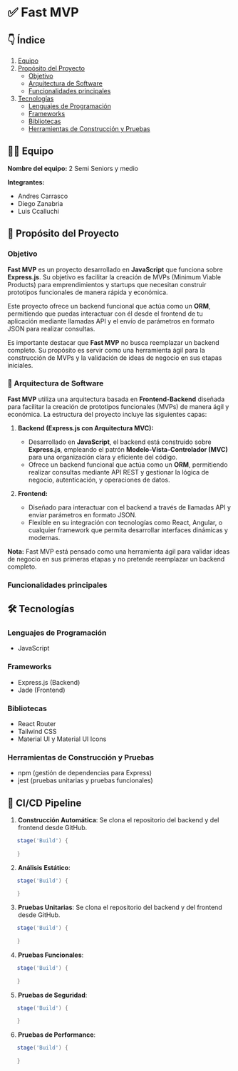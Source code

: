 # ✅ Fast MVP  

## 👇 Índice  

1. [Equipo](#equipo)  
2. [Propósito del Proyecto](#propósito-del-proyecto)  
   - [Objetivo](#objetivo)  
   - [Arquitectura de Software](#arquitectura-de-software)  
   - [Funcionalidades principales](#funcionalidades-principales)  
3. [Tecnologías](#tecnologías)  
   - [Lenguajes de Programación](#lenguajes-de-programación)  
   - [Frameworks](#frameworks)  
   - [Bibliotecas](#bibliotecas)  
   - [Herramientas de Construcción y Pruebas](#herramientas-de-construcción-y-pruebas)  


## 🧑‍💻 Equipo  

**Nombre del equipo:** 2 Semi Seniors y medio  

**Integrantes:**  
- Andres Carrasco   
- Diego Zanabria
- Luis Ccalluchi


## 🎸 Propósito del Proyecto  

### Objetivo  

**Fast MVP** es un proyecto desarrollado en **JavaScript** que funciona sobre **Express.js**. Su objetivo es facilitar la creación de MVPs (Minimum Viable Products) para emprendimientos y startups que necesitan construir prototipos funcionales de manera rápida y económica.  

Este proyecto ofrece un backend funcional que actúa como un **ORM**, permitiendo que puedas interactuar con él desde el frontend de tu aplicación mediante llamadas API y el envío de parámetros en formato JSON para realizar consultas.  

Es importante destacar que **Fast MVP** no busca reemplazar un backend completo. Su propósito es servir como una herramienta ágil para la construcción de MVPs y la validación de ideas de negocio en sus etapas iniciales.  

### 👷 Arquitectura de Software  

**Fast MVP** utiliza una arquitectura basada en **Frontend-Backend** diseñada para facilitar la creación de prototipos funcionales (MVPs) de manera ágil y económica. La estructura del proyecto incluye las siguientes capas:  

1. **Backend (Express.js con Arquitectura MVC):**  
   - Desarrollado en **JavaScript**, el backend está construido sobre **Express.js**, empleando el patrón **Modelo-Vista-Controlador (MVC)** para una organización clara y eficiente del código.  
   - Ofrece un backend funcional que actúa como un **ORM**, permitiendo realizar consultas mediante API REST y gestionar la lógica de negocio, autenticación, y operaciones de datos.  

2. **Frontend:**  
   - Diseñado para interactuar con el backend a través de llamadas API y enviar parámetros en formato JSON.  
   - Flexible en su integración con tecnologías como React, Angular, o cualquier framework que permita desarrollar interfaces dinámicas y modernas.  

**Nota:** Fast MVP está pensado como una herramienta ágil para validar ideas de negocio en sus primeras etapas y no pretende reemplazar un backend completo.  

### Funcionalidades principales  


## 🛠️ Tecnologías  

### Lenguajes de Programación  
- JavaScript  

### Frameworks  
- Express.js (Backend)  
- Jade (Frontend)  

### Bibliotecas  
- React Router  
- Tailwind CSS  
- Material UI y Material UI Icons  

### Herramientas de Construcción y Pruebas  
- npm (gestión de dependencias para Express)  
- jest (pruebas unitarias y pruebas funcionales)


## 🗿 CI/CD Pipeline

1. **Construcción Automática**: Se clona el repositorio del backend y del frontend desde GitHub.
 ```groovy
    stage('Build') {
           
    }
```

2. **Análisis Estático**: 
 ```groovy
    stage('Build') {
           
    }
```


3. **Pruebas Unitarias**: Se clona el repositorio del backend y del frontend desde GitHub.
 ```groovy
    stage('Build') {
           
    }
```

4. **Pruebas Funcionales**: 
 ```groovy
    stage('Build') {
           
    }
```

5. **Pruebas de Seguridad**: 
 ```groovy
    stage('Build') {
           
    }
```

6. **Pruebas de Performance**: 
 ```groovy
    stage('Build') {
           
    }
```
